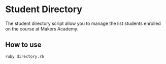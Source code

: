 Student Directory
=================

The student directory script allow you to manage the list students enrolled on the course at Makers Academy.

How to use
----------

```shell
ruby directory.rb
```

